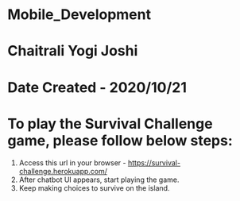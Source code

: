 # Mobile_Development
# Chaitrali Yogi Joshi
# Date Created - 2020/10/21
# To play the Survival Challenge game, please follow below steps:
1. Access this url in your browser - https://survival-challenge.herokuapp.com/
2. After chatbot UI appears, start playing the game.
3. Keep making choices to survive on the island.
